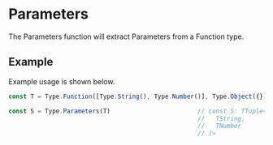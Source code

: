 # Parameters

The Parameters function will extract Parameters from a Function type.

## Example

Example usage is shown below.

```typescript
const T = Type.Function([Type.String(), Type.Number()], Type.Object({}))

const S = Type.Parameters(T)                        // const S: TTuple<[
                                                    //   TString,
                                                    //   TNumber
                                                    // ]>
```